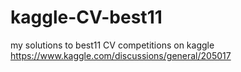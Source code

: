 # kaggle-CV-best11
my solutions to best11 CV competitions on kaggle https://www.kaggle.com/discussions/general/205017
